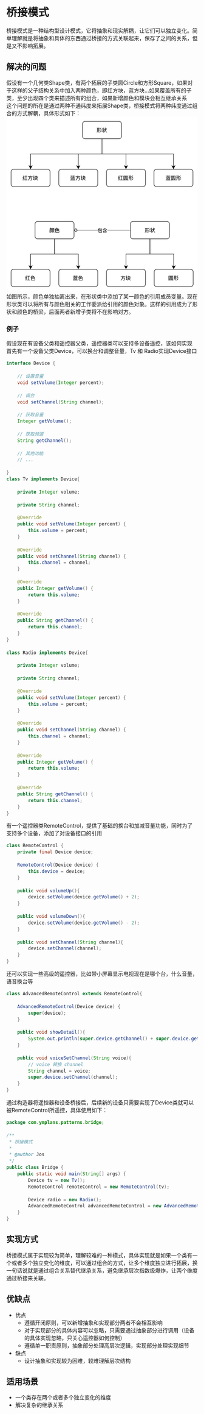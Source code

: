 # 桥接模式
桥接模式是一种结构型设计模式，它将抽象和现实解耦，让它们可以独立变化。简单理解就是将抽象和具体的东西通过桥接的方式关联起来，保存了之间的关系，但是又不影响拓展。
## 解决的问题
假设有一个几何类Shape类，有两个拓展的子类圆Circle和方形Square，如果对于这样的父子结构关系中加入两种颜色，即红方块，蓝方块...如果覆盖所有的子类，至少出现四个类来描述所有的组合，如果新增颜色和模块会相互继承关系  
这个问题的所在是通过两种不通纬度来拓展Shape类，桥接模式将两种纬度通过组合的方式解耦，具体形式如下：
![桥接模式例子](images/桥接模式例子.png)
如图所示，颜色单独抽离出来，在形状类中添加了某一颜色的引用成员变量。现在形状类可以将所有与颜色相关的工作委派给引用的颜色对象。这样的引用成为了形状和颜色的桥梁，后面两者新增子类将不在影响对方。  
### 例子
假设现在有设备父类和遥控器父类，遥控器类可以支持多设备遥控，该如何实现  
首先有一个设备父类Device，可以换台和调整音量，Tv 和 Radio实现Device接口
```Java 
interface Device {

    // 设置音量
    void setVolume(Integer percent);

    // 调台
    void setChannel(String channel);

    // 获取音量
    Integer getVolume();

    // 获取频道
    String getChannel();

    // 其他功能
    // ...

}
class Tv implements Device{

    private Integer volume;

    private String channel;

    @Override
    public void setVolume(Integer percent) {
        this.volume = percent;
    }

    @Override
    public void setChannel(String channel) {
        this.channel = channel;
    }

    @Override
    public Integer getVolume() {
        return this.volume;
    }

    @Override
    public String getChannel() {
        return this.channel;
    }
}

class Radio implements Device{

    private Integer volume;

    private String channel;

    @Override
    public void setVolume(Integer percent) {
        this.volume = percent;
    }

    @Override
    public void setChannel(String channel) {
        this.channel = channel;
    }

    @Override
    public Integer getVolume() {
        return this.volume;
    }

    @Override
    public String getChannel() {
        return this.channel;
    }
}
```
有一个遥控器类RemoteControl，提供了基础的换台和加减音量功能，同时为了支持多个设备，添加了对设备接口的引用
```Java
class RemoteControl {
    private final Device device;

    RemoteControl(Device device) {
        this.device = device;
    }

    public void volumeUp(){
        device.setVolume(device.getVolume() + 2);
    }

    public void volumeDown(){
        device.setVolume(device.getVolume() - 2);
    }

    public void setChannel(String channel){
        device.setChannel(channel);
    }
}
```
还可以实现一些高级的遥控器，比如带小屏幕显示电视现在是哪个台，什么音量，语音换台等
```Java
class AdvancedRemoteControl extends RemoteControl{

    AdvancedRemoteControl(Device device) {
        super(device);
    }

    public void showDetail(){
        System.out.println(super.device.getChannel() + super.device.getVolume());
    }

    public void voiceSetChannel(String voice){
        // voice 转换 channel
        String channel = voice;
        super.device.setChannel(channel);
    }
}
```
通过构造器将遥控器和设备桥接后，后续新的设备只需要实现了Device类就可以被RemoteControl所遥控，具体使用如下：
```Java
package com.ymplans.patterns.bridge;

/**
 * 桥接模式
 *
 * @author Jos
 */
public class Bridge {
    public static void main(String[] args) {
        Device tv = new Tv();
        RemoteControl remoteControl = new RemoteControl(tv);

        Device radio = new Radio();
        AdvancedRemoteControl advancedRemoteControl = new AdvancedRemoteControl(radio);
    }
}
```
## 实现方式
桥接模式属于实现较为简单，理解较难的一种模式，具体实现就是如果一个类有一个或者多个独立变化的维度，可以通过组合的方式，让多个维度独立进行拓展，换一句话说就是通过组合关系替代继承关系，避免继承层次指数级爆炸，让两个维度通过桥接来关联。

## 优缺点
- 优点 
  - 遵循开闭原则，可以新增抽象和实现部分两者不会相互影响
  - 对于实现部分的具体内容可以忽略，只需要通过抽象部分进行调用（设备的具体实现忽略，只关心遥控器如何控制）
  - 遵循单一职责原则，抽象部分处理高层次逻辑，实现部分处理实现细节
- 缺点
  - 设计抽象和实现较为困难，较难理解层次结构
## 适用场景
- 一个类存在两个或者多个独立变化的维度
- 解决复杂的继承关系